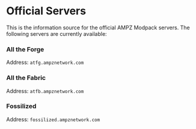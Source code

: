 # Official Servers
This is the information source for the official AMPZ Modpack servers.
The following servers are currently available:
### All the Forge
Address: `atfg.ampznetwork.com`
### All the Fabric
Address: `atfb.ampznetwork.com`
### Fossilized
Address: `fossilized.ampznetwork.com`
